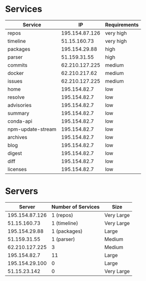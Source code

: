 # Services

| Service           | IP             | Requirements |
|-------------------|----------------|--------------|
| repos             | 195.154.87.126 | very high    |
| timeline          | 51.15.160.73   | very high    |
| packages          | 195.154.29.88  | high         |
| parser            | 51.159.31.55   | high         |
| commits           | 62.210.127.225 | medium       |
| docker            | 62.210.217.62  | medium       |
| issues            | 62.210.127.225 | medium       |
| home              | 195.154.82.7   | low          |
| resolve           | 195.154.82.7   | low          |
| advisories        | 195.154.82.7   | low          |
| summary           | 195.154.82.7   | low          |
| conda-api         | 195.154.82.7   | low          |
| npm-update-stream | 195.154.82.7   | low          |
| archives          | 195.154.82.7   | low          |
| blog              | 195.154.82.7   | low          |
| digest            | 195.154.82.7   | low          |
| diff              | 195.154.82.7   | low          |
| licenses          | 195.154.82.7   | low          |

# Servers

| Server         | Number of Services | Size       |
|----------------|--------------------|------------|
| 195.154.87.126 | 1 (repos)          | Very Large |
| 51.15.160.73   | 1 (timeline)       | Very Large |
| 195.154.29.88  | 1 (packages)       | Large      |
| 51.159.31.55   | 1 (parser)         | Medium     |
| 62.210.127.225 | 3                  | Medium     |
| 195.154.82.7   | 11                 | Large      |
| 195.154.29.100 | 0                  | Large      |
| 51.15.23.142   | 0                  | Very Large |